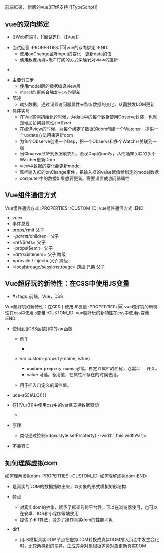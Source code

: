 前端框架， 新版的vue3已经支持 [[TypeScript]]

vue的双向绑定
---------------------------
* [[Web前端]]，[[面试题]]，[[Vue]]
+ 面试回答
:PROPERTIES:
:id: vue的双向绑定
:END:
    * 使用onChange监听input的变化，更新data的值
    * 使用数据劫持+发布订阅的方式来触发对view的更新

-
+ 主要分三步
    * 使用model层的数据编译view层
    * model的更新会触发view的更新
+ 简述
    * 劫持数据，通过设置访问器属性来监听数据的变化，从而触发DOM更新
+ 具体实现
    * 在Vue实例初始化的时候，为data中的每个数据使用Observe封装，也就是增加访问器属性get和set
    * 在编译view的时候，为每个绑定了数据的dom创建一个Watcher，提供一个update方法用来更新dom
    * 为每个Observe创建一个Dep，把一个Observe和多个Watcher关联到一起
    * 当Observe监听到数据改变后，触发Dep的notify，从而通知关联的多个Watcher更新Dom
    * view中数据的变化会更新model
    * 监听输入框的onChange事件，把输入框的value赋值给绑定的model数据
    * computer中的数据如果想要更新，需要设置成访问器属性




Vue组件通信方式
---------------------------

Vue组件通信方式
   :PROPERTIES:
   :CUSTOM_ID: vue组件通信方式
   :END:

- vuex
- 事件总线
- props/emit 父子
- =$parent/$children= 父子
- =ref/$refs= 父子
- =props/$emit= 父子
- =$attrs /$listeners= 父子 跨级
- =provide / inject= 父子 跨级
- =localstroage/sessionstroage= 跨级 兄弟 父子





Vue超好玩的新特性：在CSS中使用JS变量
---------------------------
* #+tags: 前端，Vue，CSS

Vue超好玩的新特性：在CSS中使用JS变量
:PROPERTIES:
:id: vue超好玩的新特性在css中使用js变量
   :CUSTOM_ID: vue超好玩的新特性在css中使用js变量
:END:

- 使用到[[CSS函数]]中的var函数

  - 例子

    - ```css

  - var(custom-property-name, value)

    - custom-property-name 必需。自定义属性的名称，必需以 -- 开头。
    - value 可选。备用值，在属性不存在的时候使用。

  - 用于插入自定义的属性值。

- uce-s6CiALQ))}}
- 在[[Vue3]]中使用css中的var且支持数据驱动

  - ```html

- 原理

  - 类似通过控制=dom.style.setPropterty('--width', this.widthVar)=

- 不兼容IE




如何理解虚拟dom
---------------------------

如何理解虚拟dom
   :PROPERTIES:
   :CUSTOM_ID: 如何理解虚拟dom
   :END:

- 是真实的DOM的数据抽取出来，以对象的形式模拟树形结构
- 特点

  - 对真实dom的抽象，赋予了框架的跨平台性，可以在浏览器使用，也可以在安卓、IOS和小程序等端使用
  - 提供了diff算法，减少了操作真实dom的性能消耗

- diff

  - 用JS模拟真实DOM节点把虚拟DOM转换成真实DOM插入页面中发生变化时，比较两棵树的差异，生成差异对象根据差异对象更新真实DOM
